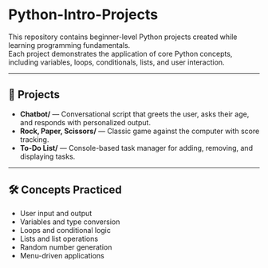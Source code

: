 # Python-Intro-Projects

This repository contains beginner-level Python projects created while learning programming fundamentals.  
Each project demonstrates the application of core Python concepts, including variables, loops, conditionals, lists, and user interaction.  

---

## 📂 Projects
- **Chatbot/** — Conversational script that greets the user, asks their age, and responds with personalized output.  
- **Rock, Paper, Scissors/** — Classic game against the computer with score tracking.  
- **To-Do List/** — Console-based task manager for adding, removing, and displaying tasks.  

---

## 🛠 Concepts Practiced
- User input and output  
- Variables and type conversion  
- Loops and conditional logic  
- Lists and list operations  
- Random number generation  
- Menu-driven applications
